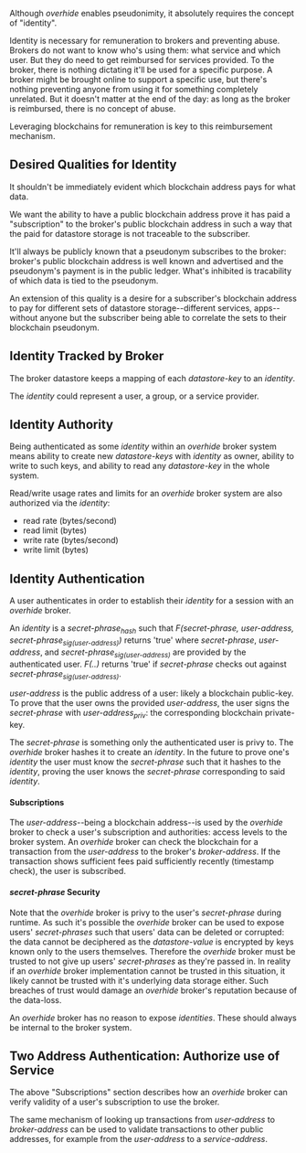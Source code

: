 Although *overhide* enables pseudonimity, it absolutely requires the concept of "identity".

Identity is necessary for remuneration to brokers and preventing abuse.  Brokers do not want to know who's using them:  what service and which user.  But they do need to get reimbursed for services provided.  To the broker, there is nothing dictating it'll be used for a specific purpose.  A broker might be brought online to support a specific use, but there's nothing preventing anyone from using it for something completely unrelated.  But it doesn't matter at the end of the day: as long as the broker is reimbursed, there is no concept of abuse.

Leveraging blockchains for remuneration is key to this reimbursement mechanism.

## Desired Qualities for Identity

It shouldn't be immediately evident which blockchain address pays for what data.

We want the ability to have a public blockchain address prove it has paid a "subscription" to the broker's public blockchain address in such a way that the paid for datastore storage is not traceable to the subscriber.

It'll always be publicly known that a pseudonym subscribes to the broker:  broker's public blockchain address is well known and advertised and the pseudonym's payment is in the public ledger.  What's inhibited is tracability of which data is tied to the pseudonym.

An extension of this quality is a desire for a subscriber's blockchain address to pay for different sets of datastore storage--different services, apps--without anyone but the subscriber being able to correlate the sets to their blockchain pseudonym.

## Identity Tracked by Broker

The broker datastore keeps a mapping of each *datastore-key* to an *identity*.

The *identity* could represent a user, a group, or a service provider.

## Identity Authority

Being authenticated as some *identity* within an *overhide* broker system means ability to create new *datastore-keys* with *identity* as owner, ability to write to such keys, and ability to read any *datastore-key* in the whole system.

Read/write usage rates and limits for an *overhide* broker system are also authorized via the *identity*:

* read rate (bytes/second)
* read limit (bytes)
* write rate (bytes/second)
* write limit (bytes)

## Identity Authentication

A user authenticates in order to establish their *identity* for a session with an *overhide* broker.

An *identity* is a *secret-phrase<sub>hash</sub>* such that *F(secret-phrase, user-address, secret-phrase<sub>sig(user-address)</sub>)* returns 'true' where *secret-phrase*, *user-address*, and *secret-phrase<sub>sig(user-address)</sub>* are provided by the authenticated user.  *F(..)* returns 'true' if *secret-phrase* checks out against *secret-phrase<sub>sig(user-address)</sub>*.  

*user-address* is the public address of a user: likely a blockchain public-key.  To prove that the user owns the provided *user-address*, the user signs the *secret-phrase* with *user-address<sub>priv</sub>*: the corresponding blockchain private-key.  

The *secret-phrase* is something only the authenticated user is privy to.  The *overhide* broker hashes it to create an *identity*.  In the future to prove one's *identity* the user must know the *secret-phrase* such that it hashes to the *identity*, proving the user knows the *secret-phrase* corresponding to said *identity*.

#### Subscriptions

The *user-address*--being a blockchain address--is used by the *overhide* broker to check a user's subscription and authorities: access levels to the broker system.  An *overhide* broker can check the blockchain for a transaction from the *user-address* to the broker's *broker-address*.  If the transaction shows sufficient fees paid sufficiently recently (timestamp check), the user is subscribed.

#### *secret-phrase* Security

Note that the *overhide* broker is privy to the user's *secret-phrase* during runtime.  As such it's possible the *overhide* broker can be used to expose users' *secret-phrases* such that users' data can be deleted or corrupted: the data cannot be deciphered as the *datastore-value* is encrypted by keys known only to the users themselves.  Therefore the *overhide* broker must be trusted to not give up users' *secret-phrases* as they're passed in.  In reality if an *overhide* broker implementation cannot be trusted in this situation, it likely cannot be trusted with it's underlying data storage either.  Such breaches of trust would damage an *overhide* broker's reputation because of the data-loss.

An *overhide* broker has no reason to expose *identities*.  These should always be internal to the broker system.

## Two Address Authentication:  Authorize use of Service

The above "Subscriptions" section describes how an *overhide* broker can verify validity of a user's subscription to use the broker.

The same mechanism of looking up transactions from *user-address* to *broker-address* can be used to validate transactions to other public addresses, for example from the *user-address* to a *service-address*.
